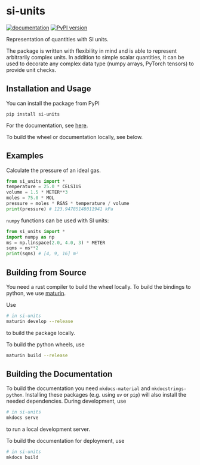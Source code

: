 # si-units

[![documentation](https://img.shields.io/badge/docs-github--pages-blue)](https://itt-ustutt.github.io/quantity/index.html)
[![PyPI version](https://badge.fury.io/py/si_units.svg)](https://badge.fury.io/py/si_units)

Representation of quantities with SI units.

The package is written with flexibility in mind and is able to represent arbitrarily complex units.
In addition to simple scalar quantities, it can be used to decorate any complex data type (numpy arrays, PyTorch tensors) to provide unit checks.

## Installation and Usage

You can install the package from PyPI

```
pip install si-units
```

For the documentation, see [here](https://itt-ustutt.github.io/quantity/index.html).

To build the wheel or documentation locally, see below.

## Examples

Calculate the pressure of an ideal gas.

```python
from si_units import *
temperature = 25.0 * CELSIUS
volume = 1.5 * METER**3
moles = 75.0 * MOL
pressure = moles * RGAS * temperature / volume
print(pressure) # 123.94785148011941 kPa
```

`numpy` functions can be used with SI units:

```python
from si_units import *
import numpy as np
ms = np.linspace(2.0, 4.0, 3) * METER
sqms = ms**2
print(sqms) # [4, 9, 16] m²
```

## Building from Source

You need a rust compiler to build the wheel locally.
To build the bindings to python, we use [maturin](https://github.com/PyO3/maturin).

Use

``` bash
# in si-units
maturin develop --release
```

to build the package locally.

To build the python wheels, use

```bash
maturin build --release
```

## Building the Documentation

To build the documentation you need `mkdocs-material` and `mkdocstrings-python`. Installing these packages (e.g. using `uv` or `pip`) will also install the needed dependencies. 
During development, use

```bash
# in si-units
mkdocs serve
```

to run a local development server.

To build the documentation for deployment, use

```bash
# in si-units
mkdocs build
```

